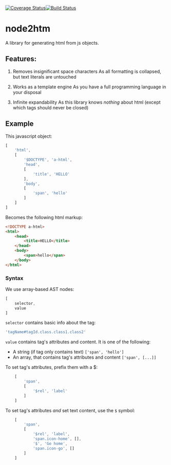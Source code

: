 [![Coverage Status](https://coveralls.io/repos/maximsmol/node2html/badge.svg?branch=master)](https://coveralls.io/r/maximsmol/node2html?branch=master)[![Build Status](https://travis-ci.org/maximsmol/node2html.svg?branch=master)](https://travis-ci.org/maximsmol/node2html)

# node2htm
A library for generating html from js objects.

## Features:

1. Removes insignificant space characters
	As all formatting is collapsed, but text literals are untouched

1. Works as a template engine
	As you have a full programming language in your disposal

1. Infinite expandability
	As this library knows *nothing* about html (except which tags should never be closed)


## Example
This javascript object:
```js
[
	'html',
	[
		'$DOCTYPE', 'a-html',
		'head',
		[
			'title', 'HELLO'
		],
		'body',
		[
			'span', 'hello'
		]
	]
]
```

Becomes the following html markup:
```html
<!DOCTYPE a-html>
<html>
	<head>
		<title>HELLO</title>
	</head>
	<body>
		<span>hello</span>
	</body>
</html>
```


### Syntax
We use array-based AST nodes:
```js
[
	selector,
	value
]
```


`selector` contains basic info about the tag:
```js
'tagName#tagId.class.class1.class2'
```


`value` contains tag's attributes and content.
It is one of the following:

* A string (if tag only contains text) `['span', 'hello']`
* An array, that contains tag's attributes and content `['span', [...]]`

To set tag's attributes, prefix them with a $:
```js
	[
		'span',
		[
			'$rel', 'label'
		]
	]
```

To set tag's attributes *and* set text content, use the `$` symbol:
```js
	[
		'span',
		[
			'$rel', 'label',
			'span.icon-home', [],
			'$', 'Go home',
			'span.icon-go', []
		]
	]
```
